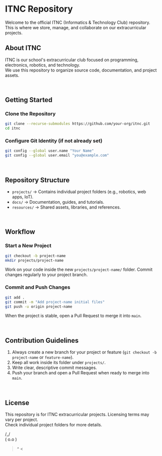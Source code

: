 # ITNC Repository
Welcome to the official ITNC (Informatics & Technology Club) repository.  
This is where we store, manage, and collaborate on our extracurricular projects.


## About ITNC
ITNC is our school's extracurricular club focused on programming, electronics, robotics, and technology.  
We use this repository to organize source code, documentation, and project assets.

<br>

## Getting Started
### Clone the Repository
```bash
git clone --recurse-submodules https://github.com/your-org/itnc.git
cd itnc
```

### Configure Git Identity (if not already set)
```bash
git config --global user.name "Your Name"
git config --global user.email "you@example.com"
```

<br>

## Repository Structure
- `projects/` → Contains individual project folders (e.g., robotics, web apps, IoT).
- `docs/` → Documentation, guides, and tutorials.
- `resources/` → Shared assets, libraries, and references.

<br>

## Workflow
### Start a New Project
```bash
git checkout -b project-name
mkdir projects/project-name
````

Work on your code inside the new `projects/project-name/` folder.
Commit changes regularly to your project branch.

### Commit and Push Changes

```bash
git add .
git commit -m "Add project-name initial files"
git push -u origin project-name
```

When the project is stable, open a Pull Request to merge it into `main`.

<br>

## Contribution Guidelines

1. Always create a new branch for your project or feature (`git checkout -b project-name` or `feature-name`).
2. Keep all work inside its folder under `projects/`.
3. Write clear, descriptive commit messages.
4. Push your branch and open a Pull Request when ready to merge into `main`.

<br>

## License
This repository is for ITNC extracurricular projects. Licensing terms may vary per project.  
Check individual project folders for more details.

   /\_/\
  ( o.o )
   > ^ <